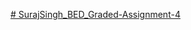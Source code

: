 [# SurajSingh_BED_Graded-Assignment-4](https://drive.google.com/drive/folders/13AledSP5QTM43Zto8CCydPy9-5whZXid)
